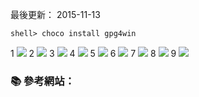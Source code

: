 
最後更新： 2015-11-13         

```console
shell> choco install gpg4win
```

1 ![](http://i.imgur.com/5YHP7DK.png)
2 ![](http://i.imgur.com/pHaEolO.png)
3 ![](http://i.imgur.com/y8DkaAL.png)
4 ![](http://i.imgur.com/PV1vorI.png)
5 ![](http://i.imgur.com/X35o0rk.png)
6 ![](http://i.imgur.com/rYIhkT3.png)
7 ![](http://i.imgur.com/Xp2BAPS.png)
8 ![](http://i.imgur.com/S7mFUuW.png)
9 ![](http://i.imgur.com/4mdpsM3.png)




### :books: 參考網站：


